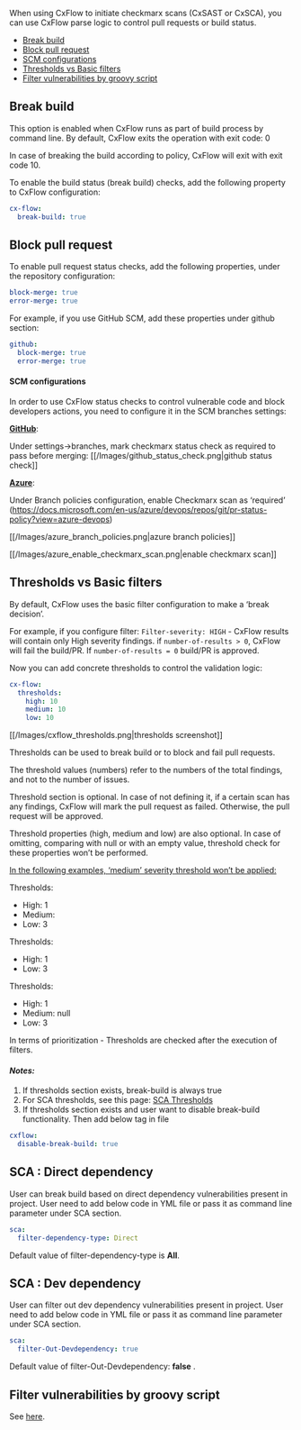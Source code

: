 When using CxFlow to initiate checkmarx scans (CxSAST or CxSCA), you can use CxFlow parse logic to control pull requests or build status.

* [Break build](#breakbuild)
* [Block pull request](#blockpullrequest)
* [SCM configurations](#scmconfigurations)
* [Thresholds vs Basic filters](#thresholds)
* [Filter vulnerabilities by groovy script](#filterbygroovyscript)

## <a name="breakbuild">Break build</a>
This option is enabled when CxFlow runs as part of build process by command line. By default, CxFlow exits the operation with exit code: 0

In case of breaking the build according to policy, CxFlow will exit with exit code 10.

To enable the build status (break build) checks, add the following property to CxFlow configuration:
```yaml
cx-flow:
  break-build: true
```

## <a name="blockpullrequest">Block pull request</a>
To enable pull request status checks, add the following properties, under the repository configuration:
```yaml
block-merge: true
error-merge: true
```

For example, if you use GitHub SCM, add these properties under github section:
```yaml
github:
  block-merge: true
  error-merge: true
```

#### <a name="scmconfigurations">SCM configurations</a>

In order to use CxFlow status checks to control vulnerable code and block developers actions, you need to configure it in the SCM branches settings:

<u>**GitHub**</u>:

Under settings->branches, mark checkmarx status check as required to pass before merging:
[[/Images/github_status_check.png|github status check]]

<u>**Azure**</u>:

Under Branch policies configuration, enable Checkmarx scan as ‘required’ (https://docs.microsoft.com/en-us/azure/devops/repos/git/pr-status-policy?view=azure-devops)

[[/Images/azure_branch_policies.png|azure branch policies]]

[[/Images/azure_enable_checkmarx_scan.png|enable checkmarx scan]]

## <a name="thresholds">Thresholds vs Basic filters</a>

By default, CxFlow uses the basic filter configuration to make a ‘break decision’.

For example, if you configure filter:  ```Filter-severity: HIGH``` - CxFlow results will contain only High severity findings. if ```number-of-results > 0```,  CxFlow will fail the build/PR. If  ```number-of-results = 0``` build/PR is approved.

Now you can add concrete thresholds to control the validation logic:
```yaml
cx-flow:
  thresholds:
    high: 10
    medium: 10
    low: 10
```

[[/Images/cxflow_thresholds.png|thresholds screenshot]]

Thresholds can be used to break build or to block and fail pull requests.

The threshold values (numbers) refer to the numbers of the total findings, and not to the number of issues.

Threshold section is optional. In case of not defining it, if a certain scan has any findings, CxFlow will mark the pull request as failed. Otherwise, the pull request will be approved.

Threshold properties (high, medium and low) are also optional. In case of omitting, comparing with null or with an empty value, threshold check for these properties won’t be performed.

<u>In the following examples, ‘medium’ severity threshold won’t be applied:</u>

Thresholds:
* High: 1
* Medium:
* Low: 3

Thresholds:
* High: 1
* Low: 3

Thresholds:
* High: 1
* Medium: null
* Low: 3

In terms of prioritization - Thresholds are checked after the execution of filters.

#### *Notes:*

1. If thresholds section exists, break-build is always true
2. For SCA thresholds, see this page: [SCA Thresholds](https://github.com/checkmarx-ltd/cx-flow/wiki/CxSCA-Integration#thresholds)
3. If thresholds section exists and user want to disable break-build functionality. Then add below tag in file

```yaml
cxflow:
  disable-break-build: true
```

## <a name="directdependency">SCA : Direct dependency </a>
User can break build based on direct dependency vulnerabilities present in project. User need to add below code in YML file or pass it as command line parameter under SCA section.

```yaml
sca:
  filter-dependency-type: Direct
```
Default value of filter-dependency-type is **All**.

## <a name="directdependency">SCA : Dev dependency</a>
User can filter out dev dependency vulnerabilities present in project. User need to add below code in YML file or pass it as command line parameter under SCA section.

```yaml
sca:
  filter-Out-Devdependency: true
```
Default value of filter-Out-Devdependency: **false** .



## <a name="filterbygroovyscript">Filter vulnerabilities by groovy script</a>
See [here](https://github.com/checkmarx-ltd/cx-flow/wiki/Work-with-external-scripts#use-a-script-to-filter-findings).

